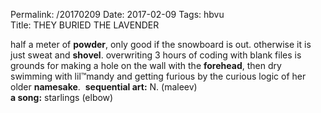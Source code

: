 Permalink: /20170209
Date: 2017-02-09
Tags: hbvu  
Title: THEY BURIED THE LAVENDER
  
half a meter of **powder**, only good if the snowboard is out. otherwise it is just sweat and **shovel**. overwriting 3 hours of coding with blank files is grounds for making a hole on the wall with the **forehead**, then dry swimming with lil™mandy and getting furious by the curious logic of her older **namesake**.  
**sequential art:** N. (maleev)  
**a song:** starlings (elbow)  
